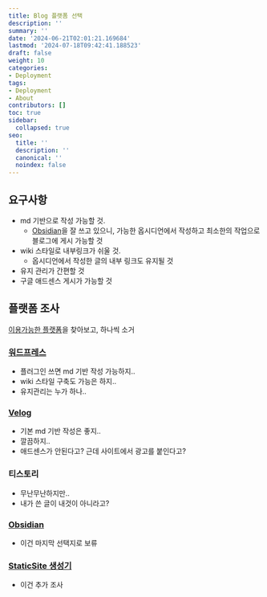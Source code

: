```yaml
---
title: Blog 플랫폼 선택
description: ''
summary: ''
date: '2024-06-21T02:01:21.169684'
lastmod: '2024-07-18T09:42:41.188523'
draft: false
weight: 10
categories:
- Deployment
tags:
- Deployment
- About
contributors: []
toc: true
sidebar:
  collapsed: true
seo:
  title: ''
  description: ''
  canonical: ''
  noindex: false
---
```


## 요구사항 

- md 기반으로 작성 가능할 것.
	- [Obsidian](옵시디언이란.md)을 잘 쓰고 있으니, 가능한 옵시디언에서 작성하고 최소한의 작업으로 블로그에 게시 가능할 것
- wiki 스타일로 내부링크가 쉬울 것.
	- 옵시디언에서 작성한 글의 내부 링크도 유지될 것
- 유지 관리가 간편할 것
- 구글 애드센스 게시가 가능할 것

## 플랫폼 조사

[이용가능한 플랫폼](Blog%20플랫폼%20종류.md)을 찾아보고, 하나씩 소거
### [워드프레스](Blog%20플랫폼%20종류.md#WordPress)
- 플러그인 쓰면 md 기반 작성 가능하지..
- wiki 스타일 구축도 가능은 하지..
- 유지관리는 누가 하나..
### [Velog](Blog%20플랫폼%20종류.md#Velog)
- 기본 md 기반 작성은 좋지..
- 깔끔하지..
- 애드센스가 안된다고? 근데 사이트에서 광고를 붙인다고?
### 티스토리
- 무난무난하지만..
- 내가 쓴 글이 내것이 아니라고?
### [Obsidian](옵시디언이란.md)
- 이건 마지막 선택지로 보류
### [StaticSite 생성기](staticsite/about/staticsite%20생성기)
- 이건 추가 조사
